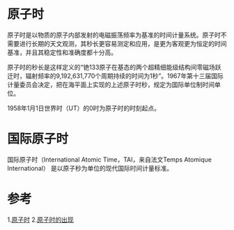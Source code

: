 # 原子时
原子时是以物质的原子内部发射的电磁振荡频率为基准的时间计量系统。原子时不需要进行长期的天文观测，其秒长更容易测定和应用，是更为客观更为恒定的时间基准，并且其稳定性和准确度都十分高。

原子时的秒长是这样定义的“铯133原子在基态的两个超精细能级结构间零磁场跃迁时，辐射频率的9,192,631,770个周期持续的时间为1秒”。1967年第十三届国际计量委员会决定，把在海平面上实现的上述原子时秒，规定为国际单位制时间单位。

1958年1月1日世界时（UT）的0时为原子时的时刻起点。

# 国际原子时
国际原子时（International Atomic Time，TAI，来自法文Temps Atomique International）
是以原子秒为单位的现代国际时间计量标准。

# 参考
1.[原子时](https://baike.baidu.com/item/%E5%8E%9F%E5%AD%90%E6%97%B6)
2.[原子时的出现](http://www.ntsc.ac.cn/kxcb/kpcg/shijian/201209/t20120921_3648814.html)
